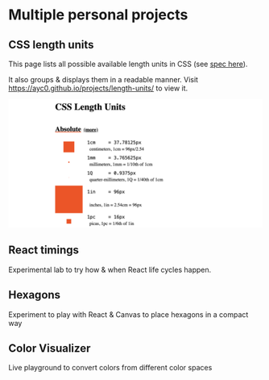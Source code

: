 # Multiple personal projects

## CSS length units

This page lists all possible available length units in CSS (see [spec here](https://www.w3.org/TR/css-values-4/#lengths)).

It also groups & displays them in a readable manner. Visit https://ayc0.github.io/projects/length-units/ to view it.

![Preview](./public/css-length-units-og.png)

## React timings

Experimental lab to try how & when React life cycles happen.

## Hexagons

Experiment to play with React & Canvas to place hexagons in a compact way

## Color Visualizer

Live playground to convert colors from different color spaces
